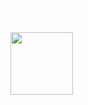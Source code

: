<style>
  @font-face {
    font-family: FiraCode;
    src: url("https://nickel-dev.github.io/res/fonts/fira_code.ttf") format("truetype");
  }
  
  body {
    color: #ffffff;
    font-family: FiraCode;
  }
</style>

<div class="prtfolio">
  <h2>my portfolio</h2>
  <a href="https://vlang.io/"><img src="https://raw.githubusercontent.com/vlang/v-logo/master/dist/v-logo.png" width=100 height=100></a>
</div>
